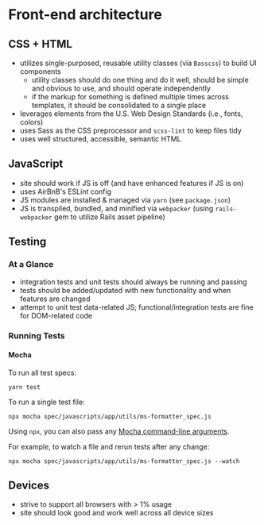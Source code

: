 # Front-end architecture

## CSS + HTML

- utilizes single-purposed, reusable utility classes (via `Basscss`) to
  build UI components
  - utility classes should do one thing and do it well, should be simple
    and obvious to use, and should operate independently
  - if the markup for something is defined multiple times across templates,
    it should be consolidated to a single place
- leverages elements from the U.S. Web Design Standards (i.e., fonts, colors)
- uses Sass as the CSS preprocessor and `scss-lint` to keep files tidy
- uses well structured, accessible, semantic HTML

## JavaScript

- site should work if JS is off (and have enhanced features if JS is on)
- uses AirBnB's ESLint config
- JS modules are installed & managed via `yarn` (see `package.json`)
- JS is transpiled, bundled, and minified via `webpacker` (using
  `rails-webpacker` gem to utilize Rails asset pipeline)

## Testing

### At a Glance

- integration tests and unit tests should always be running and passing
- tests should be added/updated with new functionality and when features
  are changed
- attempt to unit test data-related JS; functional/integration tests are
  fine for DOM-related code

### Running Tests

#### Mocha

To run all test specs:

```
yarn test
```

To run a single test file:

```
npx mocha spec/javascripts/app/utils/ms-formatter_spec.js
```

Using `npx`, you can also pass any [Mocha command-line arguments](https://mochajs.org/#command-line-usage).

For example, to watch a file and rerun tests after any change:

```
npx mocha spec/javascripts/app/utils/ms-formatter_spec.js --watch
```

## Devices

- strive to support all browsers with > 1% usage
- site should look good and work well across all device sizes
